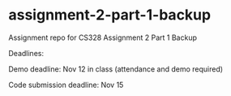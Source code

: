 # assignment-2-part-1-backup

Assignment repo for CS328 Assignment 2 Part 1 Backup

Deadlines:

Demo deadline: Nov 12 in class (attendance and demo required)

Code submission deadline: Nov 15
